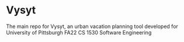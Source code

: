 # Vysyt
The main repo for Vysyt, an urban vacation planning tool developed for University of Pittsburgh FA22 CS 1530 Software Engineering
